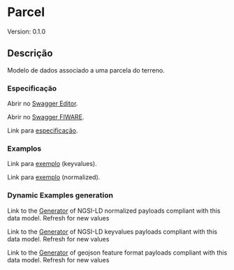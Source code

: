 # Parcel
Version: 0.1.0

## Descrição

Modelo de dados associado a uma parcela do terreno.
### Especificação

Abrir no [Swagger Editor](https://editor.swagger.io/?url=https://raw.githubusercontent.com/jpcoelhoATipbDOTpt/MAN4HEALTH/main/DataModel/Parcel/swagger.yaml).

Abrir no [Swagger FIWARE](https://swagger.lab.fiware.org/?url=https://raw.githubusercontent.com/jpcoelhoATipbDOTpt/MAN4HEALTH/main/DataModel/Parcel/swagger.yaml).

Link para [especificação](https://github.com/jpcoelhoATipbDOTpt/MAN4HEALTH/blob/main/DataModel/Parcel/datamodels.md).

### Examplos

Link para [exemplo](https://raw.githubusercontent.com/jpcoelhoATipbDOTpt/MAN4HEALTH/main/DataModel/Parcel/examples/example.jsonld) (keyvalues).

Link para [exemplo](https://raw.githubusercontent.com/jpcoelhoATipbDOTpt/MAN4HEALTH/main/DataModel/Parcel/example-normalized.jsonld) (normalized).

### Dynamic Examples generation

Link to the [Generator](https://smartdatamodels.org/extra/ngsi-ld_generator.php?schemaUrl=https://raw.githubusercontent.com/smart-data-models/dataModel.Streetlighting/master/Streetlight/schema.json&email=info@smartdatamodels.org) of NGSI-LD normalized payloads compliant with this data model. Refresh for new values

Link to the [Generator](https://smartdatamodels.org/extra/ngsi-ld_generator_keyvalues.php?schemaUrl=https://raw.githubusercontent.com/smart-data-models/dataModel.Streetlighting/master/Streetlight/schema.json&email=info@smartdatamodels.org) of NGSI-LD keyvalues payloads compliant with this data model. Refresh for new values

Link to the [Generator](https://smartdatamodels.org/extra/geojson_features_generator.php?schemaUrl=https://raw.githubusercontent.com/smart-data-models/dataModel.Streetlighting/master/Streetlight/schema.json&email=info@smartdatamodels.org) of geojson feature format payloads compliant with this data model. Refresh for new values
